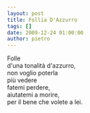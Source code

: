 ```yaml
---
layout: post
title: Follia D'Azzurro
tags: []
date: 2009-12-24 01:00:00
author: pietro
---
```

Folle<br/>d'una tonalità d'azzurro,<br/>non voglio poterla<br/>più vedere<br/>fatemi perdere,<br/>aiutatemi a morire,<br/>per il bene che volete a lei.
